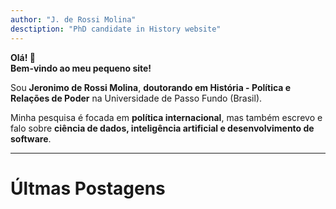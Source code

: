 ```yaml
---
author: "J. de Rossi Molina"
desctiption: "PhD candidate in History website"
---
```


**Olá! 👋  
Bem-vindo ao meu pequeno site!**

Sou **Jeronimo de Rossi Molina**, **doutorando em História - Política e Relações de Poder** na Universidade de Passo Fundo (Brasil).

Minha pesquisa é focada em **política internacional**, mas também escrevo e falo sobre **ciência de dados, inteligência artificial e desenvolvimento de software**.  

***
# Últmas Postagens
